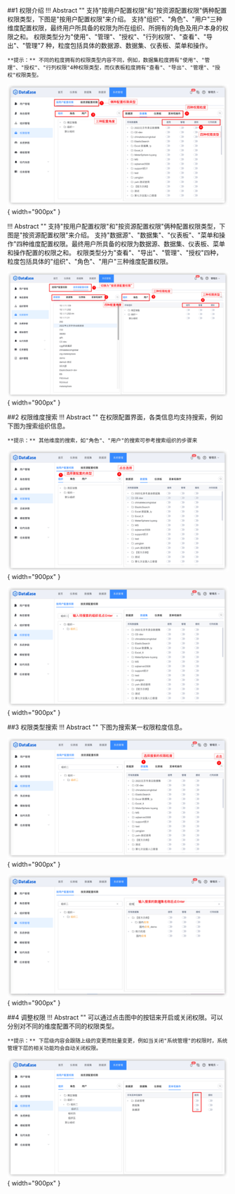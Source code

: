 

##1 权限介绍
!!! Abstract ""
    支持"按用户配置权限"和"按资源配置权限"俩种配置权限类型，下图是"按用户配置权限"来介绍。
    支持"组织"、"角色"、"用户"三种维度配置权限，最终用户所具备的权限为所在组织、所拥有的角色及用户本身的权限之和。
    权限类型分为"使用"、"管理"、"授权"、"行列权限"、"查看"、"导出"、"管理"7 种，粒度包括具体的数据源、数据集、仪表板、菜单和操作。

    **提示：** 不同的粒度拥有的权限类型内容不同，例如，数据集粒度拥有"使用"、"管理"、"授权"、"行列权限"4种权限类型，而仪表板粒度拥有"查看"、"导出"、"管理"、"授权"权限类型。


![权限管理](../img/xpack/权限管理1.png){ width="900px" }

!!! Abstract ""
    支持"按用户配置权限"和"按资源配置权限"俩种配置权限类型，下图是"按资源配置权限"来介绍。
    支持"数据源"、"数据集"、"仪表板"、"菜单和操作"四种维度配置权限。最终用户所具备的权限为数据源、数据集、仪表板、菜单和操作配置的权限之和。
    权限类型分为"查看"、"导出"、"管理"、"授权"四种，粒度包括具体的"组织"、"角色"、"用户"三种维度配置权限。


![权限管理](../img/xpack/权限管理1_1.png){ width="900px" }


##2 权限维度搜索
!!! Abstract ""
    在权限配置界面，各类信息均支持搜索，例如下图为搜索组织信息。

    **提示：** 其他维度的搜索，如"角色"、"用户"的搜索可参考搜索组织的步骤来

![权限管理2](../img/xpack/权限管理2.png){ width="900px" }

![权限管理3](../img/xpack/权限管理3.png){ width="900px" }

##3 权限类型搜索
!!! Abstract ""
    下图为搜索某一权限粒度信息。

![权限管理4](../img/xpack/权限管理4.png){ width="900px" }

![权限管理5](../img/xpack/权限管理5.png){ width="900px" }

##4 调整权限
!!! Abstract ""
    可以通过点击图中的按钮来开启或关闭权限。可以分别对不同的维度配置不同的权限类型。

    **提示：** 下层级内容会跟随上级的变更而批量变更，例如当关闭"系统管理"的权限时，系统管理下层的相关功能均会自动关闭权限。

![权限管理6](../img/xpack/权限管理6.png){ width="900px" }